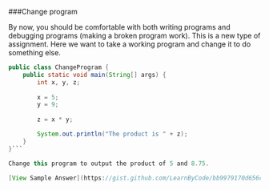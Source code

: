<!--djw:done-->
###Change program

By now, you should be comfortable with both writing programs and debugging programs (making a broken program work). This is a new type of assignment. Here we want to take a working program and change it to do something else.

```java
public class ChangeProgram {
	public static void main(String[] args) {
		int x, y, z;
		
		x = 5;
		y = 9;
		
		z = x * y;

		System.out.println("The product is " + z);
	}
}```

Change this program to output the product of 5 and 8.75.

[View Sample Answer](https://gist.github.com/LearnByCode/bb9979170d656ccebb5e)